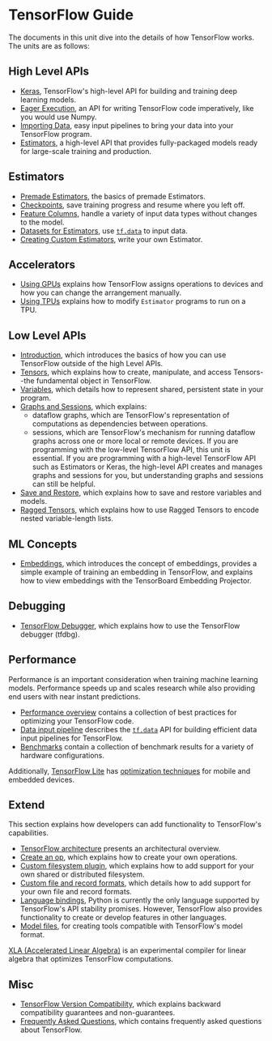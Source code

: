 # TensorFlow Guide

The documents in this unit dive into the details of how TensorFlow
works. The units are as follows:

## High Level APIs

  * [Keras](../guide/keras.md), TensorFlow's high-level API for building and
    training deep learning models.
  * [Eager Execution](../guide/eager.md), an API for writing TensorFlow code
    imperatively, like you would use Numpy.
  * [Importing Data](../guide/datasets.md), easy input pipelines to bring your data into
    your TensorFlow program.
  * [Estimators](../guide/estimators.md), a high-level API that provides
    fully-packaged models ready for large-scale training and production.

## Estimators

* [Premade Estimators](../guide/premade_estimators.md), the basics of premade Estimators.
* [Checkpoints](../guide/checkpoints.md), save training progress and resume where you left off.
* [Feature Columns](../guide/feature_columns.md), handle a variety of input data types without changes to the model.
* [Datasets for Estimators](../guide/datasets_for_estimators.md), use <a href="../api_docs/python/tf/data.md"><code>tf.data</code></a> to input data.
* [Creating Custom Estimators](../guide/custom_estimators.md), write your own Estimator.

## Accelerators

  * [Using GPUs](../guide/using_gpu.md) explains how TensorFlow assigns operations to
    devices and how you can change the arrangement manually.
  * [Using TPUs](../guide/using_tpu.md) explains how to modify `Estimator` programs to run on a TPU.

## Low Level APIs

  * [Introduction](../guide/low_level_intro.md), which introduces the
    basics of how you can use TensorFlow outside of the high Level APIs.
  * [Tensors](../guide/tensors.md), which explains how to create,
    manipulate, and access Tensors--the fundamental object in TensorFlow.
  * [Variables](../guide/variables.md), which details how
    to represent shared, persistent state in your program.
  * [Graphs and Sessions](../guide/graphs.md), which explains:
      * dataflow graphs, which are TensorFlow's representation of computations
        as dependencies between operations.
      * sessions, which are TensorFlow's mechanism for running dataflow graphs
        across one or more local or remote devices.
    If you are programming with the low-level TensorFlow API, this unit
    is essential. If you are programming with a high-level TensorFlow API
    such as Estimators or Keras, the high-level API creates and manages
    graphs and sessions for you, but understanding graphs and sessions
    can still be helpful.
  * [Save and Restore](../guide/saved_model.md), which
    explains how to save and restore variables and models.
  * [Ragged Tensors](../guide/ragged_tensors), which explains how to use
    Ragged Tensors to encode nested variable-length lists.

## ML Concepts

  * [Embeddings](../guide/embedding.md), which introduces the concept
    of embeddings, provides a simple example of training an embedding in
    TensorFlow, and explains how to view embeddings with the TensorBoard
    Embedding Projector.

## Debugging

  * [TensorFlow Debugger](../guide/debugger.md), which
    explains how to use the TensorFlow debugger (tfdbg).

## Performance

Performance is an important consideration when training machine learning models.
Performance speeds up and scales research while also providing end users with
near instant predictions.

* [Performance overview](./performance/overview.md) contains a collection of best
  practices for optimizing your TensorFlow code.
* [Data input pipeline](./performance/datasets.md) describes the <a href="../api_docs/python/tf/data.md"><code>tf.data</code></a> API
  for building efficient data input pipelines for TensorFlow.
* [Benchmarks](./performance/benchmarks.md) contain a collection of benchmark
  results for a variety of hardware configurations.

Additionally, [TensorFlow Lite](../lite) has [optimization techniques](../lite/performance/best_practices)
for mobile and embedded devices.

## Extend

This section explains how developers can add functionality to TensorFlow's
capabilities.

* [TensorFlow architecture](./extend/architecture.md) presents an architectural
  overview.
* [Create an op](./extend/op.md), which explains how to create your own operations.
* [Custom filesystem plugin](./extend/filesystem.md), which explains how to add
  support for your own shared or distributed filesystem.
* [Custom file and record formats](./extend/formats.md), which details how to add
  support for your own file and record formats.
* [Language bindings](./extend/bindings.md), Python is currently the only
  language supported by TensorFlow's API stability promises. However, TensorFlow
  also provides functionality to create or develop features in other languages.
* [Model files](./extend/model_files.md), for creating tools compatible with
  TensorFlow's model format.

[XLA (Accelerated Linear Algebra)](../xla) is an experimental compiler for linear
algebra that optimizes TensorFlow computations.

## Misc

  * [TensorFlow Version Compatibility](../guide/version_compat.md),
    which explains backward compatibility guarantees and non-guarantees.
  * [Frequently Asked Questions](../guide/faq.md), which contains frequently asked
    questions about TensorFlow.
